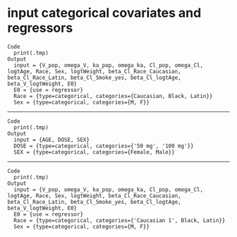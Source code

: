 # input categorical covariates and regressors

    Code
      print(.tmp)
    Output
      input = {V_pop, omega_V, ka_pop, omega_ka, Cl_pop, omega_Cl, logtAge, Race, Sex, logtWeight, beta_Cl_Race_Caucasian, beta_Cl_Race_Latin, beta_Cl_Smoke_yes, beta_Cl_logtAge, beta_V_logtWeight, E0}
      E0 = {use = regressor}
      Race = {type=categorical, categories={Caucasian, Black, Latin}}
      Sex = {type=categorical, categories={M, F}}

---

    Code
      print(.tmp)
    Output
      input = {AGE, DOSE, SEX}
      DOSE = {type=categorical, categories={'50 mg', '100 mg'}}
      SEX = {type=categorical, categories={Female, Male}}

---

    Code
      print(.tmp)
    Output
      input = {V_pop, omega_V, ka_pop, omega_ka, Cl_pop, omega_Cl, logtAge, Race, Sex, logtWeight, beta_Cl_Race_Caucasian, beta_Cl_Race_Latin, beta_Cl_Smoke_yes, beta_Cl_logtAge, beta_V_logtWeight, E0}
      E0 = {use = regressor}
      Race = {type=categorical, categories={'Caucasian 1', Black, Latin}}
      Sex = {type=categorical, categories={M, F}}

